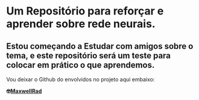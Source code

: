 # Um Repositório para reforçar e aprender sobre rede neurais.

## Estou começando a Estudar com amigos sobre o tema, e este repositório será um teste para colocar em prático o que aprendemos. 

Vou deixar o Github do envolvidos no projeto aqui embaixo:

**🤓[MaxwellRad](https://github.com/MaxwellRad)**
